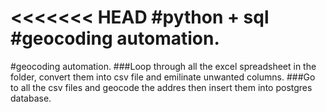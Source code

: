 <<<<<<< HEAD
#python + sql
#geocoding automation. 
=======
#geocoding automation. 
###Loop through all the excel spreadsheet in the folder, convert them into csv file and emilinate unwanted columns. 
###Go to all the csv files and geocode the addres then insert them into postgres database. 
>>>>>>> 
